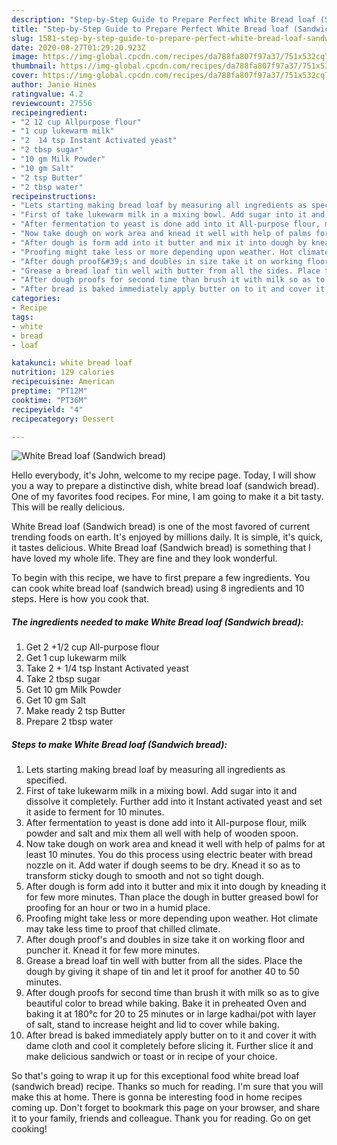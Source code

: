 ```yaml
---
description: "Step-by-Step Guide to Prepare Perfect White Bread loaf (Sandwich bread)"
title: "Step-by-Step Guide to Prepare Perfect White Bread loaf (Sandwich bread)"
slug: 1581-step-by-step-guide-to-prepare-perfect-white-bread-loaf-sandwich-bread
date: 2020-08-27T01:29:20.923Z
image: https://img-global.cpcdn.com/recipes/da788fa807f97a37/751x532cq70/white-bread-loaf-sandwich-bread-recipe-main-photo.jpg
thumbnail: https://img-global.cpcdn.com/recipes/da788fa807f97a37/751x532cq70/white-bread-loaf-sandwich-bread-recipe-main-photo.jpg
cover: https://img-global.cpcdn.com/recipes/da788fa807f97a37/751x532cq70/white-bread-loaf-sandwich-bread-recipe-main-photo.jpg
author: Janie Hines
ratingvalue: 4.2
reviewcount: 27556
recipeingredient:
- "2 12 cup Allpurpose flour"
- "1 cup lukewarm milk"
- "2  14 tsp Instant Activated yeast"
- "2 tbsp sugar"
- "10 gm Milk Powder"
- "10 gm Salt"
- "2 tsp Butter"
- "2 tbsp water"
recipeinstructions:
- "Lets starting making bread loaf by measuring all ingredients as specified."
- "First of take lukewarm milk in a mixing bowl. Add sugar into it and dissolve it completely. Further add into it Instant activated yeast and set it aside to ferment for 10 minutes."
- "After fermentation to yeast is done add into it All-purpose flour, milk powder and salt and mix them all well with help of wooden spoon."
- "Now take dough on work area and knead it well with help of palms for at least 10 minutes. You do this process using electric beater with bread nozzle on it. Add water if dough seems to be dry. Knead it so as to transform sticky dough to smooth and not so tight dough."
- "After dough is form add into it butter and mix it into dough by kneading it for few more minutes. Than place the dough in butter greased bowl for proofing for an hour or two in a humid place."
- "Proofing might take less or more depending upon weather. Hot climate may take less time to proof that chilled climate."
- "After dough proof&#39;s and doubles in size take it on working floor and puncher it. Knead it for few more minutes."
- "Grease a bread loaf tin well with butter from all the sides. Place the dough by giving it shape of tin and let it proof for another 40 to 50 minutes."
- "After dough proofs for second time than brush it with milk so as to give beautiful color to bread while baking. Bake it in preheated Oven and baking it at 180°c for 20 to 25 minutes or in large kadhai/pot with layer of salt, stand to increase height and lid to cover while baking."
- "After bread is baked immediately apply butter on to it and cover it with dame cloth and cool it completely before slicing it. Further slice it and make delicious sandwich or toast or in recipe of your choice."
categories:
- Recipe
tags:
- white
- bread
- loaf

katakunci: white bread loaf 
nutrition: 129 calories
recipecuisine: American
preptime: "PT12M"
cooktime: "PT36M"
recipeyield: "4"
recipecategory: Dessert

---
```



![White Bread loaf (Sandwich bread)](https://img-global.cpcdn.com/recipes/da788fa807f97a37/751x532cq70/white-bread-loaf-sandwich-bread-recipe-main-photo.jpg)

Hello everybody, it's John, welcome to my recipe page. Today, I will show you a way to prepare a distinctive dish, white bread loaf (sandwich bread). One of my favorites food recipes. For mine, I am going to make it a bit tasty. This will be really delicious.



White Bread loaf (Sandwich bread) is one of the most favored of current trending foods on earth. It's enjoyed by millions daily. It is simple, it's quick, it tastes delicious. White Bread loaf (Sandwich bread) is something that I have loved my whole life. They are fine and they look wonderful.


To begin with this recipe, we have to first prepare a few ingredients. You can cook white bread loaf (sandwich bread) using 8 ingredients and 10 steps. Here is how you cook that.

<!--inarticleads1-->

##### The ingredients needed to make White Bread loaf (Sandwich bread):

1. Get 2 +1/2 cup All-purpose flour
1. Get 1 cup lukewarm milk
1. Take 2 + 1/4 tsp Instant Activated yeast
1. Take 2 tbsp sugar
1. Get 10 gm Milk Powder
1. Get 10 gm Salt
1. Make ready 2 tsp Butter
1. Prepare 2 tbsp water




<!--inarticleads2-->

##### Steps to make White Bread loaf (Sandwich bread):

1. Lets starting making bread loaf by measuring all ingredients as specified.
1. First of take lukewarm milk in a mixing bowl. Add sugar into it and dissolve it completely. Further add into it Instant activated yeast and set it aside to ferment for 10 minutes.
1. After fermentation to yeast is done add into it All-purpose flour, milk powder and salt and mix them all well with help of wooden spoon.
1. Now take dough on work area and knead it well with help of palms for at least 10 minutes. You do this process using electric beater with bread nozzle on it. Add water if dough seems to be dry. Knead it so as to transform sticky dough to smooth and not so tight dough.
1. After dough is form add into it butter and mix it into dough by kneading it for few more minutes. Than place the dough in butter greased bowl for proofing for an hour or two in a humid place.
1. Proofing might take less or more depending upon weather. Hot climate may take less time to proof that chilled climate.
1. After dough proof&#39;s and doubles in size take it on working floor and puncher it. Knead it for few more minutes.
1. Grease a bread loaf tin well with butter from all the sides. Place the dough by giving it shape of tin and let it proof for another 40 to 50 minutes.
1. After dough proofs for second time than brush it with milk so as to give beautiful color to bread while baking. Bake it in preheated Oven and baking it at 180°c for 20 to 25 minutes or in large kadhai/pot with layer of salt, stand to increase height and lid to cover while baking.
1. After bread is baked immediately apply butter on to it and cover it with dame cloth and cool it completely before slicing it. Further slice it and make delicious sandwich or toast or in recipe of your choice.




So that's going to wrap it up for this exceptional food white bread loaf (sandwich bread) recipe. Thanks so much for reading. I'm sure that you will make this at home. There is gonna be interesting food in home recipes coming up. Don't forget to bookmark this page on your browser, and share it to your family, friends and colleague. Thank you for reading. Go on get cooking!
